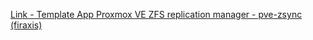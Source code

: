 [Link - Template App Proxmox VE ZFS replication manager - pve-zsync (firaxis)](https://github.com/firaxis/pve-zsync-monitoring)
